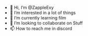 - 👋 Hi, I’m @ZappleExy
- 👀 I’m interested in a lot of things
- 🌱 I’m currently learning film
- 💞️ I’m looking to collaborate on Stuff
- 📫 How to reach me in discord

<!---
ZappleExy/ZappleExy is a ✨ special ✨ repository because its `README.md` (this file) appears on your GitHub profile.
You can click the Preview link to take a look at your changes.
--->
